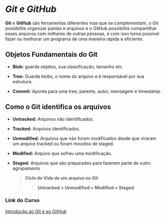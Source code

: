 # *Git e GitHub*

**Git** e **GitHub** são ferramentas diferentes mas que se complementam, o Git possibilita organizar pastas e arquivos e o GitHub possibilita compartilhar esses arquivos com milhares de outras pessoas, e com isso torna possivel fazer ou melhorar um programa de uma maneira rápida e eficiente. 

## Objetos Fundamentais do Git

- **Blob:** guarda objetos, sua classificação, tamanho etc.

- **Tree:** Guarda blobs, o nome do arquivo e é responsável por sua estrutura.

- **Commit:** Aponta para uma tree, parente, autor, mensagem e timestamp.

## Como o Git identifica os arquivos

- **Untracked:** Arquivos não identificados.

- **Tracked:** Arquivos identificados.

- **Unmodified:** Arquivos que não foram modificados desde que viraram um arquivo tracked ou foram movidos de staged.

- **Modified:** Arquivo que sofreu uma modificação.

- **Staged:** Arquivos que são preparados para fazerem parte de outro agrupamento
  
  > **Ciclo de Vida de um arquivo no Git**
  > 
  > > **Untracked > Unmodified > Modified > Staged**



### Link do Curso

[Introdução ao Git e ao GitHub](https://web.dio.me/course/introducao-ao-git-e-ao-github/learning/75b9fe49-6ed4-4480-83a7-7e37fc356aa9?back=/track/tqi-fullstack-developer&tab=undefined&moduleId=undefined)
